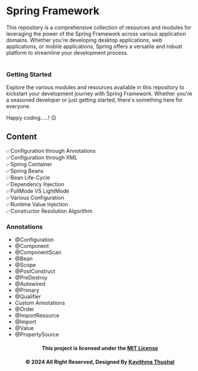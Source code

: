# Spring Framework

This repository is a comprehensive collection of resources and modules for leveraging the power of the Spring Framework
across various application domains. Whether you're developing desktop applications, web applications, or mobile
applications, Spring offers a versatile and robust platform to streamline your development process.<br/><br/>

### Getting Started

Explore the various modules and resources available in this repository to kickstart your development journey with Spring
Framework. Whether you're a seasoned developer or just getting started, there's something here for everyone.

Happy coding.....! 😉

## Content

✅Configuration through Annotations</br>
✅Configuration through XML</br>
✅Spring Container</br>
✅Spring Beans</br>
✅Bean Life-Cycle</br>
✅Dependency Injection</br>
✅FullMode VS LightMode</br>
✅Various Configuration</br>
✅Runtime Value Injection</br>
✅Constructor Resolution Algorithm</br>

### Annotations

* @Configuration
* @Component
* @ComponentScan
* @Bean
* @Scope
* @PostConstruct
* @PreDestroy
* @Autowired
* @Primary
* @Qualifier
* Custom Annotations
* @Order
* @ImportResource
* @Import
* @Value
* @PropertySource

<div align="center">

#### This project is licensed under the [MIT License](LICENSE)

#### © 2024 All Right Reserved, Designed By [Kavithma Thushal](https://github.com/Thushal2001)

</div>